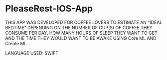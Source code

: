 # PleaseRest-IOS-App

THIS APP WAS DEVELOPED FOR COFFEE LOVERS TO ESTIMATE AN "IDEAL BEDTIME" DEPENDING ON THE NUMBER OF CUP(S) OF COFFEE THEY CONSUME PER DAY, HOW MANY HOURS OF SLEEP THEY WANT TO GET AND THE TIME THEY WOULD WANT TO BE AWAKE USING Core ML AND Create ML.

LANGUAGE USED: SWIFT
